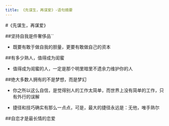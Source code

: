 ```yaml
---
title: 《先谋生，再谋爱》-语句摘要
---
```


#《先谋生，再谋爱》

##坚持自我是件奢侈品``
- 既要有敢于做自我的胆量，更要有敢做自己的资本

##有多少熟人，值得成为闺蜜
- 值得成为闺蜜的人，一定是那个明里暗里不遗余力维护你的人

##绝大多数人拥有的不是梦想，而是梦幻
- 你之所以这么自信，是觉得别人的工作太简单，而世界上没有简单的工作，只有外行的误解

- 捷径和技巧确实有那么一点点，可是，最大的捷径永远是：无他，唯手熟尔

##自恋才是最长情的恋爱